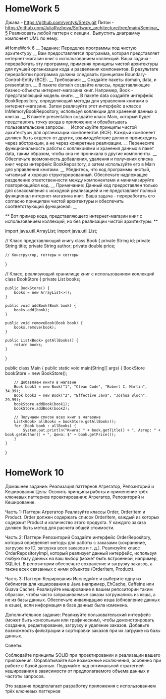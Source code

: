 # HomeWork 5

Джава - https://github.com/vyntyk/Srezy.git
Питон - https://github.com/JuliaRyzhova/Software_architecture/tree/main/Seminar_5
Реализовать любой паттерн с лекции . Выпустить диаграмму компонент UML по нему.

#HomeWork 6
__
Задание: Переделка программы под чистую архитектуру
__
Вам предоставляется программа, которая представляет интернет-магазин книг с использованием коллекций. Ваша задача - переработать эту программу, применяя принципы чистой архитектуры для лучшей организации кода и разделения компонентов. В результате переработки программа должна следовать принципам Boundary-Control-Entity (BCE).
__
Требования:
__
Создайте пакеты domain, data, и presentation.
__
В пакете domain создайте классы, представляющие бизнес-объекты интернет-магазина книг. Например, Book - представляющий модель книги.
__
В пакете data создайте интерфейс BookRepository, определяющий методы для управления книгами в интернет-магазине. Затем реализуйте этот интерфейс в классе InMemoryBookRepository, используя коллекции для хранения данных о книгах.
__
В пакете presentation создайте класс Main, который будет представлять точку входа в приложение и обрабатывать пользовательские запросы.
__
Используйте принципы чистой архитектуры для организации компонентов (BCE). Каждый компонент должен быть отделен от других, взаимодействие должно происходить через абстракции, а не через конкретные реализации.
__
Перенесите функциональность работы с коллекциями и хранения данных в пакет data, таким образом, чтобы она не проникала в другие компоненты.
__
Обеспечьте возможность добавления, удаления и получения списка книг через интерфейс BookRepository, а затем используйте его в Main для управления книгами.
__
Убедитесь, что код программы чистый, читаемый и хорошо структурированный. Обеспечьте надлежащее разделение ответственности между компонентами и минимизируйте повторяющийся код.
__
Примечание:
Данный код предоставлен только для ознакомления с исходной реализацией и не представляет полный функционал интернет-магазина книг. Ваша задача - переработать его согласно принципам чистой архитектуры и обеспечить соответствующий функционал.
__

**
Вот пример кода, представляющего интернет-магазин книг с использованием коллекций, но без реализации чистой архитектуры:
**


import java.util.ArrayList;
import java.util.List;

// Класс представляющий книгу
class Book {
    private String id;
    private String title;
    private String author;
    private double price;

    // Конструктор, геттеры и сеттеры
}

// Класс, реализующий хранилище книг с использованием коллекций
class BookStore {
    private List<Book> books;

    public BookStore() {
        books = new ArrayList<>();
    }

    public void addBook(Book book) {
        books.add(book);
    }

    public void removeBook(Book book) {
        books.remove(book);
    }

    public List<Book> getAllBooks() {
        return books;
    }
}

public class Main {
    public static void main(String[] args) {
        BookStore bookStore = new BookStore();

        // Добавляем книги в магазин
        Book book1 = new Book("1", "Clean Code", "Robert C. Martin", 34.99);
        Book book2 = new Book("2", "Effective Java", "Joshua Bloch", 29.99);
        bookStore.addBook(book1);
        bookStore.addBook(book2);

        // Получаем список всех книг в магазине
        List<Book> allBooks = bookStore.getAllBooks();
        for (Book book : allBooks) {
            System.out.println("Книга: " + book.getTitle() + ", Автор: " + book.getAuthor() + ", Цена: $" + book.getPrice());
        }
    }
}

# HomeWork 10

Домашнее задание: Реализация паттернов Агрегатор, Репозиторий и Кеширования
Цель: Освоить принципы работы и применение трёх ключевых паттернов проектирования: Агрегатор, Репозиторий и Кеширование.

Часть 1: Паттерн Агрегатор
    Реализуйте классы Order, OrderItem и Product.
    Order должен содержать список OrderItem, каждый из которых содержит Product и количество этого продукта.
    У каждого заказа должен быть метод для расчета общей стоимости.
    
Часть 2: Паттерн Репозиторий
    Создайте интерфейс OrderRepository, который определяет методы для работы с заказами (сохранение, загрузка по ID, загрузка всех заказов и т. д.).
    Реализуйте класс OrderRepositoryImpl, который реализует данный интерфейс, используя любую базу данных на ваш выбор (может быть встроенной, например, SQLite).
    В репозитории обеспечьте сохранение и загрузку заказов, а также всех связанных с ними объектов (OrderItem, Product).
    
Часть 3: Паттерн Кеширования
    Исследуйте и выберите одну из библиотек для кеширования в Java (например, EhCache, Caffeine или Guava Cache).
    Реализуйте кеширование в вашем репозитории таким образом, чтобы часто запрашиваемые заказы загружались из кэша, а не из базы данных.
    Обеспечьте инвалидацию кэша (обновление данных в кэше), если информация в базе данных была изменена.
    
Дополнительное задание:
    Реализуйте пользовательский интерфейс (может быть консольным или графическим), чтобы демонстрировать создание, редактирование, загрузку и удаление заказов.
    Добавьте возможность фильтрации и сортировки заказов при их загрузке из базы данных.

Советы:

Соблюдайте принципы SOLID при проектировании и реализации вашего приложения.
Обрабатывайте все возможные исключения, особенно при работе с базой данных.
Подумайте над оптимальной стратегией кеширования в зависимости от предполагаемого объема данных и частоты запросов.

Это задание предполагает разработку приложения с использованием трёх ключевых паттернов
